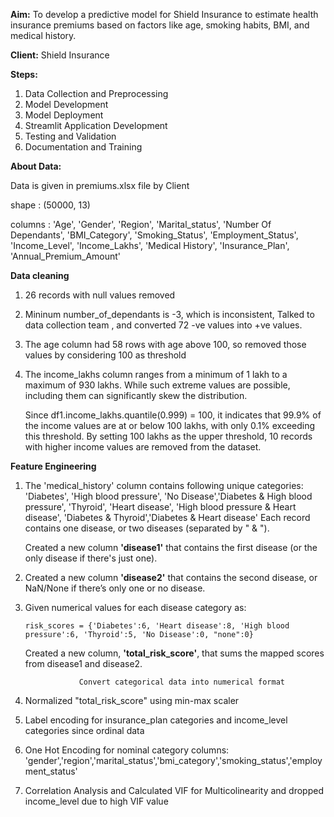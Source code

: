 **Aim:** To develop a predictive model for Shield Insurance to estimate health insurance 
premiums based on factors like age, smoking habits, BMI, and medical history.

**Client:** Shield Insurance

**Steps:**

1. Data Collection and Preprocessing 
2. Model Development 
3. Model Deployment 
4. Streamlit Application Development 
5. Testing and Validation 
6. Documentation and Training 

**About Data:**

Data is given in premiums.xlsx file by Client

shape : (50000, 13)

columns : 'Age', 'Gender', 'Region', 'Marital_status', 'Number Of Dependants', 'BMI_Category', 'Smoking_Status', 'Employment_Status', 'Income_Level',
       'Income_Lakhs', 'Medical History', 'Insurance_Plan', 'Annual_Premium_Amount'

**Data cleaning**

1. 26 records with null values removed
1. Mininum number_of_dependants is -3, which is inconsistent, Talked to data collection team ,
   and converted 72 -ve values into +ve values.
2. The age column had 58 rows with age above 100, so removed those values by considering 100 as threshold
3. The income_lakhs column ranges from a minimum of 1 lakh to a maximum of 930 lakhs.
   While such extreme values are possible, including them can significantly skew the distribution.

   Since df1.income_lakhs.quantile(0.999) = 100, it indicates that 99.9% of the income values are at or below 100 lakhs,
   with only 0.1% exceeding this threshold. By setting 100 lakhs as the upper threshold,
   10 records with higher income values are removed from the dataset.

**Feature Engineering**
         
1. The 'medical_history' column contains following unique categories:
        'Diabetes', 'High blood pressure', 'No Disease','Diabetes & High blood pressure', 'Thyroid', 'Heart disease',
       'High blood pressure & Heart disease', 'Diabetes & Thyroid','Diabetes & Heart disease'
   Each record contains one disease, or two diseases (separated by " & "). 

   Created a new column **'disease1'** that contains the first disease (or the only disease if there's just one).

2. Created a new column **'disease2'** that contains the second disease, or NaN/None if there’s only one or no disease.

3. Given numerical values for each disease category as: 

       risk_scores = {'Diabetes':6, 'Heart disease':8, 'High blood pressure':6, 'Thyroid':5, 'No Disease':0, "none":0}

   Created a new column, **'total_risk_score'**, that sums the mapped scores from disease1 and disease2.

                   Convert categorical data into numerical format

4. Normalized "total_risk_score" using min-max scaler

5. Label encoding for insurance_plan categories and income_level categories since ordinal data

6. One Hot Encoding for nominal category columns: 'gender','region','marital_status','bmi_category','smoking_status','employment_status'

7. Correlation Analysis and Calculated VIF for Multicolinearity and dropped income_level due to high VIF value




